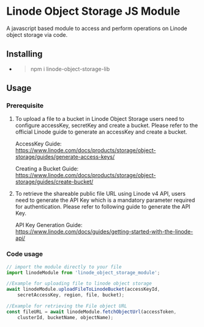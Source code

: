 # Linode Object Storage JS Module
A javascript based module to access and perform operations on Linode object storage via code.

## Installing
* > npm i linode-object-storage-lib

## Usage
### Prerequisite
1. To upload a file to a bucket in Linode Object Storage users need to configure accessKey, secretKey and create a bucket.
 Please refer to the official Linode guide to generate an accessKey and create a bucket.

   AccessKey Guide: https://www.linode.com/docs/products/storage/object-storage/guides/generate-access-keys/
   
   Creating a Bucket Guide: https://www.linode.com/docs/products/storage/object-storage/guides/create-bucket/
2. To retrieve the shareable public file URL using Linode v4 API, users need to generate the API Key which is a mandatory parameter required for authentication. Please refer to following guide to generate the API Key.
    
    API Key Generation Guide: https://www.linode.com/docs/guides/getting-started-with-the-linode-api/

### Code usage
```js
// import the module directly to your file
import linodeModule from 'linode_object_storage_module';

//Example for uploading file to linode object storage
await linodeModule.uploadFileToLinodeBucket(accessKeyId, 
    secretAccessKey, region, file, bucket);

//Example for retrieving the File object URL
const fileURL = await linodeModule.fetchObjectUrl(accessToken, 
    clusterId, bucketName, objectName);
```
    
